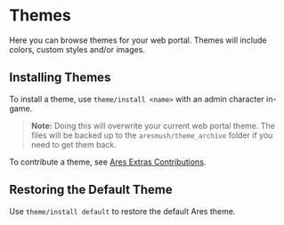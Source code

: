 # Themes

Here you can browse themes for your web portal.  Themes will include colors, custom styles and/or images.

## Installing Themes

To install a theme, use `theme/install <name>` with an admin character in-game.

> **Note:** Doing this will overwrite your current web portal theme. The files will be backed up to the `aresmush/theme_archive` folder if you need to get them back.

To contribute a theme, see [Ares Extras Contributions](https://aresmush.com/tutorials/code/extra-contribs.html).

## Restoring the Default Theme

Use `theme/install default` to restore the default Ares theme.